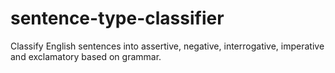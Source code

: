 # sentence-type-classifier
Classify English sentences into assertive, negative, interrogative, imperative and exclamatory based on grammar.
